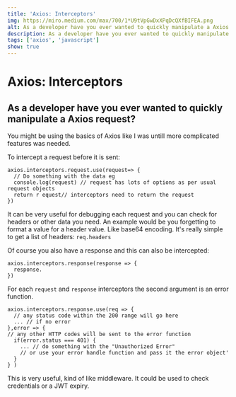 ```yaml
---
title: 'Axios: Interceptors'
img: https://miro.medium.com/max/700/1*U9tVpGwDxXPqDcQXfBIFEA.png
alt: As a developer have you ever wanted to quickly manipulate a Axios request?
description: As a developer have you ever wanted to quickly manipulate a Axios request?
tags: ['axios', 'javascript']
show: true
---
```


# Axios: Interceptors
## As a developer have you ever wanted to quickly manipulate a Axios request?

You might be using the basics of Axios like I was untill more complicated features was needed. 

To intercept a request before it is sent: 

```
axios.interceptors.request.use(request=> {
  // Do something with the data eg
  console.log(request) // request has lots of options as per usual request objects
  return r equest// interceptors need to return the request
})
```

It can be very useful for debugging each request and you can check for headers or other data you need. An example would be you forgetting to format a value for a header value. Like base64 encoding. It's really simple to get a list of headers: `req.headers`

Of course you also have a response and this can also be intercepted:

```
axios.interceptors.response(response => {
  response.
})
```
	

For each `request` and `response` interceptors the second argument is an error function. 

```
axios.interceptors.response.use(req => {
  // any status code within the 200 range will go here
  ... // if no error
},error => {
// any other HTTP codes will be sent to the error function
  if(error.status === 401) {
    ... // do something with the "Unauthorized Error"
    // or use your error handle function and pass it the error object'
  }
} )
```

This is very useful, kind of like middleware. It could be used to check credentials or a JWT expiry.